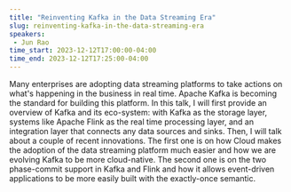 ```yaml
---
title: "Reinventing Kafka in the Data Streaming Era"
slug: reinventing-kafka-in-the-data-streaming-era
speakers:
 - Jun Rao
time_start: 2023-12-12T17:00:00-04:00
time_end: 2023-12-12T17:25:00-04:00
---
```


Many enterprises are adopting data streaming platforms to take actions on what's happening in the business in real time. Apache Kafka is becoming the standard for building this platform. In this talk, I will first provide an overview of Kafka and its eco-system: with Kafka as the storage layer, systems like Apache Flink as the real time processing layer, and an integration layer that connects any data sources and sinks. Then, I will talk about a couple of recent innovations. The first one is on how Cloud makes the adoption of the data streaming platform much easier and how we are evolving Kafka to be more cloud-native. The second one is on the two phase-commit support in Kafka and Flink and how it allows event-driven applications to be more easily built with the exactly-once semantic.